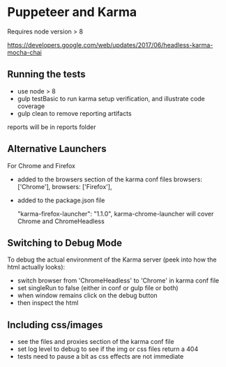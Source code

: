 # Puppeteer and Karma

Requires node version > 8


https://developers.google.com/web/updates/2017/06/headless-karma-mocha-chai


## Running the tests

* use node > 8
* gulp testBasic to run karma setup verification, and illustrate code coverage
* gulp clean to remove reporting artifacts

reports will be in reports folder


## Alternative Launchers

For Chrome and Firefox

* added to the browsers section of the karma conf files
    browsers: ['Chrome'],
    browsers: ['Firefox'],

* added to the package.json file

    "karma-firefox-launcher": "1.1.0",
    karma-chrome-launcher will cover Chrome and ChromeHeadless

## Switching to Debug Mode

To debug the actual environment of the Karma server (peek into how the html actually looks):

* switch browser from 'ChromeHeadless' to 'Chrome' in karma conf file
* set singleRun to false (either in conf or gulp file or both)
* when window remains click on the debug button
* then inspect the html

## Including css/images

* see the files and proxies section of the karma conf file
* set log level to debug to see if the img or css files return a 404
* tests need to pause a bit as css effects are not immediate
